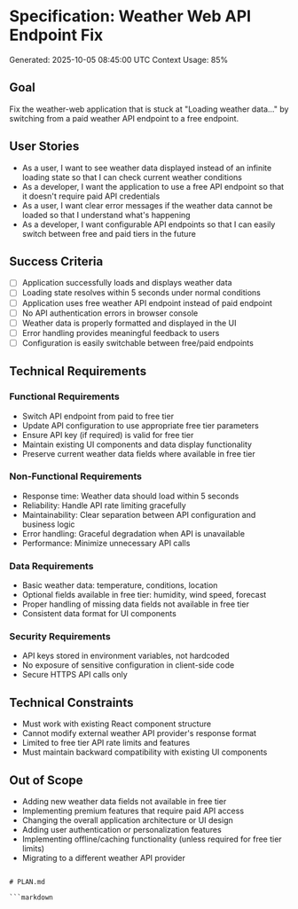 # Specification: Weather Web API Endpoint Fix
Generated: 2025-10-05 08:45:00 UTC
Context Usage: 85%

## Goal
Fix the weather-web application that is stuck at "Loading weather data..." by switching from a paid weather API endpoint to a free endpoint.

## User Stories
- As a user, I want to see weather data displayed instead of an infinite loading state so that I can check current weather conditions
- As a developer, I want the application to use a free API endpoint so that it doesn't require paid API credentials
- As a user, I want clear error messages if the weather data cannot be loaded so that I understand what's happening
- As a developer, I want configurable API endpoints so that I can easily switch between free and paid tiers in the future

## Success Criteria
- [ ] Application successfully loads and displays weather data
- [ ] Loading state resolves within 5 seconds under normal conditions
- [ ] Application uses free weather API endpoint instead of paid endpoint
- [ ] No API authentication errors in browser console
- [ ] Weather data is properly formatted and displayed in the UI
- [ ] Error handling provides meaningful feedback to users
- [ ] Configuration is easily switchable between free/paid endpoints

## Technical Requirements

### Functional Requirements
- Switch API endpoint from paid to free tier
- Update API configuration to use appropriate free tier parameters
- Ensure API key (if required) is valid for free tier
- Maintain existing UI components and data display functionality
- Preserve current weather data fields where available in free tier

### Non-Functional Requirements
- Response time: Weather data should load within 5 seconds
- Reliability: Handle API rate limiting gracefully
- Maintainability: Clear separation between API configuration and business logic
- Error handling: Graceful degradation when API is unavailable
- Performance: Minimize unnecessary API calls

### Data Requirements
- Basic weather data: temperature, conditions, location
- Optional fields available in free tier: humidity, wind speed, forecast
- Proper handling of missing data fields not available in free tier
- Consistent data format for UI components

### Security Requirements
- API keys stored in environment variables, not hardcoded
- No exposure of sensitive configuration in client-side code
- Secure HTTPS API calls only

## Technical Constraints
- Must work with existing React component structure
- Cannot modify external weather API provider's response format
- Limited to free tier API rate limits and features
- Must maintain backward compatibility with existing UI components

## Out of Scope
- Adding new weather data fields not available in free tier
- Implementing premium features that require paid API access
- Changing the overall application architecture or UI design
- Adding user authentication or personalization features
- Implementing offline/caching functionality (unless required for free tier limits)
- Migrating to a different weather API provider
```

# PLAN.md

```markdown